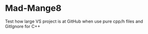 # Mad-Mange8
Test how large VS project is at GitHub when use pure cpp/h files and GitIgnore for C++
